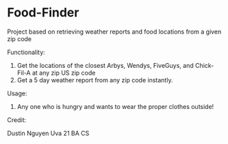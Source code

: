 # Food-Finder
Project based on retrieving weather reports and food locations from a given zip code


Functionality:
1. Get the locations of the closest Arbys, Wendys, FiveGuys, and Chick-Fil-A at any zip US zip code
2. Get a 5 day weather report from any zip code instantly.

Usage:
1. Any one who is hungry and wants to wear the proper clothes outside!

Credit:

Dustin Nguyen
Uva 21
BA CS
